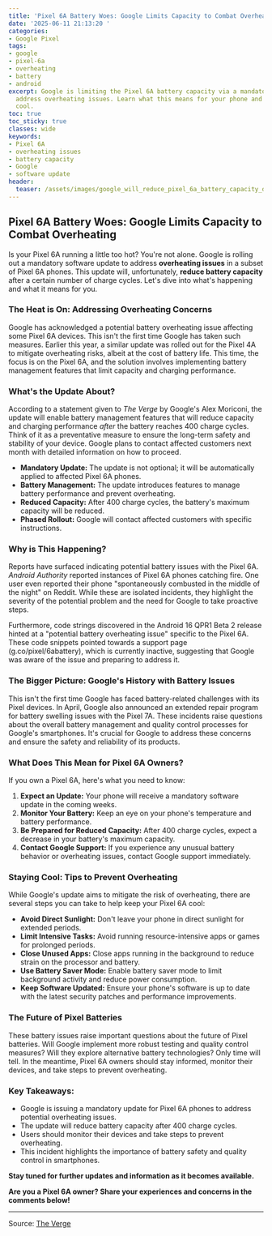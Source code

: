 ```yaml
---
title: 'Pixel 6A Battery Woes: Google Limits Capacity to Combat Overheating'
date: '2025-06-11 21:13:20 '
categories:
- Google Pixel
tags:
- google
- pixel-6a
- overheating
- battery
- android
excerpt: Google is limiting the Pixel 6A battery capacity via a mandatory update to
  address overheating issues. Learn what this means for your phone and how to stay
  cool.
toc: true
toc_sticky: true
classes: wide
keywords:
- Pixel 6A
- overheating issues
- battery capacity
- Google
- software update
header:
  teaser: /assets/images/google_will_reduce_pixel_6a_battery_capacity_due_t_20250611211320.webp
---
```


## Pixel 6A Battery Woes: Google Limits Capacity to Combat Overheating

Is your Pixel 6A running a little too hot? You're not alone. Google is rolling out a mandatory software update to address **overheating issues** in a subset of Pixel 6A phones. This update will, unfortunately, **reduce battery capacity** after a certain number of charge cycles. Let's dive into what's happening and what it means for you.

### The Heat is On: Addressing Overheating Concerns

Google has acknowledged a potential battery overheating issue affecting some Pixel 6A devices. This isn't the first time Google has taken such measures. Earlier this year, a similar update was rolled out for the Pixel 4A to mitigate overheating risks, albeit at the cost of battery life. This time, the focus is on the Pixel 6A, and the solution involves implementing battery management features that limit capacity and charging performance.

### What's the Update About?

According to a statement given to *The Verge* by Google's Alex Moriconi, the update will enable battery management features that will reduce capacity and charging performance *after* the battery reaches 400 charge cycles. Think of it as a preventative measure to ensure the long-term safety and stability of your device. Google plans to contact affected customers next month with detailed information on how to proceed.

*   **Mandatory Update:** The update is not optional; it will be automatically applied to affected Pixel 6A phones.
*   **Battery Management:** The update introduces features to manage battery performance and prevent overheating.
*   **Reduced Capacity:** After 400 charge cycles, the battery's maximum capacity will be reduced.
*   **Phased Rollout:** Google will contact affected customers with specific instructions.

### Why is This Happening?

Reports have surfaced indicating potential battery issues with the Pixel 6A. *Android Authority* reported instances of Pixel 6A phones catching fire. One user even reported their phone "spontaneously combusted in the middle of the night" on Reddit. While these are isolated incidents, they highlight the severity of the potential problem and the need for Google to take proactive steps.

Furthermore, code strings discovered in the Android 16 QPR1 Beta 2 release hinted at a "potential battery overheating issue" specific to the Pixel 6A. These code snippets pointed towards a support page (g.co/pixel/6abattery), which is currently inactive, suggesting that Google was aware of the issue and preparing to address it.

### The Bigger Picture: Google's History with Battery Issues

This isn't the first time Google has faced battery-related challenges with its Pixel devices. In April, Google also announced an extended repair program for battery swelling issues with the Pixel 7A. These incidents raise questions about the overall battery management and quality control processes for Google's smartphones. It's crucial for Google to address these concerns and ensure the safety and reliability of its products.

### What Does This Mean for Pixel 6A Owners?

If you own a Pixel 6A, here's what you need to know:

1.  **Expect an Update:** Your phone will receive a mandatory software update in the coming weeks.
2.  **Monitor Your Battery:** Keep an eye on your phone's temperature and battery performance.
3.  **Be Prepared for Reduced Capacity:** After 400 charge cycles, expect a decrease in your battery's maximum capacity.
4.  **Contact Google Support:** If you experience any unusual battery behavior or overheating issues, contact Google support immediately.

### Staying Cool: Tips to Prevent Overheating

While Google's update aims to mitigate the risk of overheating, there are several steps you can take to help keep your Pixel 6A cool:

*   **Avoid Direct Sunlight:** Don't leave your phone in direct sunlight for extended periods.
*   **Limit Intensive Tasks:** Avoid running resource-intensive apps or games for prolonged periods.
*   **Close Unused Apps:** Close apps running in the background to reduce strain on the processor and battery.
*   **Use Battery Saver Mode:** Enable battery saver mode to limit background activity and reduce power consumption.
*   **Keep Software Updated:** Ensure your phone's software is up to date with the latest security patches and performance improvements.

### The Future of Pixel Batteries

These battery issues raise important questions about the future of Pixel batteries. Will Google implement more robust testing and quality control measures? Will they explore alternative battery technologies? Only time will tell. In the meantime, Pixel 6A owners should stay informed, monitor their devices, and take steps to prevent overheating.

### Key Takeaways:

*   Google is issuing a mandatory update for Pixel 6A phones to address potential overheating issues.
*   The update will reduce battery capacity after 400 charge cycles.
*   Users should monitor their devices and take steps to prevent overheating.
*   This incident highlights the importance of battery safety and quality control in smartphones.

**Stay tuned for further updates and information as it becomes available.**

**Are you a Pixel 6A owner? Share your experiences and concerns in the comments below!**

---

Source: [The Verge](https://www.theverge.com/news/685738/google-pixel-6a-battery-overheating-update)